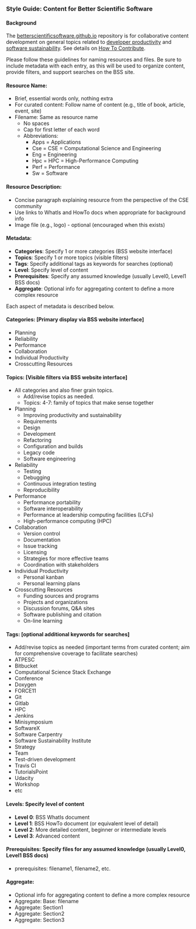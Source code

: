 ### Style Guide: Content for Better Scientific Software

#### Background

The [betterscientificsoftware.github.io](https://github.com/betterscientificsoftware/betterscientificsoftware.github.io) repository is for collaborative content development on general topics related to [developer productivity](WhatIsProductivity.md) and [software sustainability](WhatIsSustainability.md).  See details on [How To Contribute](HowtoContribute.md).

Please follow these guidelines for naming resources and files.   Be sure to include metadata with each entry, as this will be used to organize content, provide filters, and support searches on the BSS site.

#### Resource Name:
- Brief, essential words only, nothing extra
- For curated content: Follow name of content (e.g., title of book, article, event, site)
- Filename:  Same as resource name 
    - No spaces
    - Cap for first letter of each word
    - Abbreviations:
        - Apps = Applications
        - Cse = CSE = Computational Science and Engineering
        - Eng = Engineering
        - Hpc = HPC = High-Performance Computing
        - Perf = Performance
        - Sw = Software

#### Resource Description:
- Concise paragraph explaining resource from the perspective of the CSE community
- Use links to WhatIs and HowTo docs when appropriate for background info
- Image file (e.g., logo) - optional (encouraged when this exists)

#### Metadata:
- **Categories**: Specify 1 or more categories (BSS website interface)
- **Topics**: Specify 1 or more topics (visible filters)
- **Tags**: Specify additional tags as keywords for searches (optional)
- **Level**: Specify level of content
- **Prerequisites**:  Specify any assumed knowledge (usually Level0, Level1 BSS docs)
- **Aggregate**: Optional info for aggregating content to define a more complex resource

Each aspect of metadata is described below.

#### Categories: [Primary display via BSS website interface]
- Planning
- Reliability
- Performance
- Collaboration
- Individual Productivity
- Crosscutting Resources

#### Topics: [Visible filters via BSS website interface]
- All categories and also finer grain topics.  
    - Add/revise topics as needed.
    - Topics: 4-7: family of topics that make sense together
- Planning 
    - Improving productivity and sustainability
    - Requirements
    - Design
    - Development
    - Refactoring
    - Configuration and builds
    - Legacy code
    - Software engineering
- Reliability
    - Testing
    - Debugging 
    - Continuous integration testing
    - Reproducibility
- Performance
    - Performance portability
    - Software interoperability
    - Performance at leadership computing facilities (LCFs)
    - High-performance computing (HPC)
 - Collaboration
    - Version control
    - Documentation
    - Issue tracking
    - Licensing
    - Strategies for more effective teams
    - Coordination with stakeholders
- Individual Productivity
    - Personal kanban
    - Personal learning plans
- Crosscutting Resources
    - Funding sources and programs
    - Projects and organizations
    - Discussion forums, Q&A sites
    - Software publishing and citation
    - On-line learning

#### Tags: [optional additional keywords for searches]
- Add/revise topics as needed (important terms from curated content; aim for comprehensive coverage to facilitate searches)
- ATPESC
- Bitbucket
- Computational Science Stack Exchange
- Conference
- Doxygen
- FORCE11
- Git
- Gitlab
- HPC
- Jenkins
- Minisymposium
- SoftwareX
- Software Carpentry
- Software Sustainability Institute
- Strategy
- Team
- Test-driven development
- Travis CI
- TutorialsPoint
- Udacity
- Workshop
- etc

#### Levels:  Specify level of content
- **Level 0**:  BSS WhatIs document
- **Level 1**:  BSS HowTo document (or equivalent level of detail)
- **Level 2**:  More detailed content, beginner or intermediate levels
- **Level 3**:  Advanced content

#### Prerequisites: Specify files for any assumed knowledge (usually Level0, Level1 BSS docs)
- prerequisites: filename1, filename2, etc.

#### Aggregate: 
- Optional info for aggregating content to define a more complex resource
- Aggregate: Base: filename
- Aggregate: Section1
- Aggregate: Section2
- Aggregate: Section3


